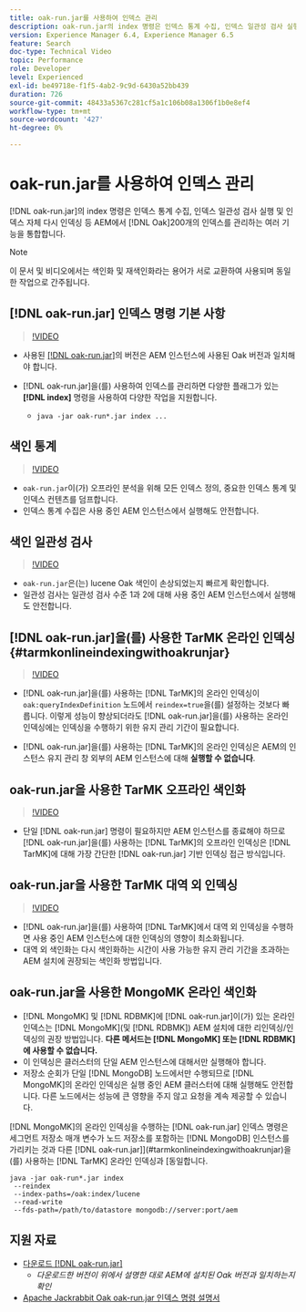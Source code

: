 ```yaml
---
title: oak-run.jar를 사용하여 인덱스 관리
description: oak-run.jar의 index 명령은 인덱스 통계 수집, 인덱스 일관성 검사 실행 및 인덱스 자체 리인덱싱 등 AEM에서 Oak 인덱스를 관리하는 여러 기능을 통합합니다.
version: Experience Manager 6.4, Experience Manager 6.5
feature: Search
doc-type: Technical Video
topic: Performance
role: Developer
level: Experienced
exl-id: be49718e-f1f5-4ab2-9c9d-6430a52bb439
duration: 726
source-git-commit: 48433a5367c281cf5a1c106b08a1306f1b0e8ef4
workflow-type: tm+mt
source-wordcount: '427'
ht-degree: 0%

---
```


# oak-run.jar를 사용하여 인덱스 관리

[!DNL oak-run.jar]의 index 명령은 인덱스 통계 수집, 인덱스 일관성 검사 실행 및 인덱스 자체 다시 인덱싱 등 AEM에서 [!DNL Oak]200개의 인덱스를 관리하는 여러 기능을 통합합니다.

>[!NOTE]
>
>이 문서 및 비디오에서는 색인화 및 재색인화라는 용어가 서로 교환하여 사용되며 동일한 작업으로 간주됩니다.

## [!DNL oak-run.jar] 인덱스 명령 기본 사항

>[!VIDEO](https://video.tv.adobe.com/v/21475?quality=12&learn=on)

* 사용된 [[!DNL oak-run.jar]](https://repository.apache.org/service/local/artifact/maven/redirect?r=releases&amp;g=org.apache.jackrabbit&amp;a=oak-run&amp;v=1.8.0)의 버전은 AEM 인스턴스에 사용된 Oak 버전과 일치해야 합니다.
* [!DNL oak-run.jar]을(를) 사용하여 인덱스를 관리하면 다양한 플래그가 있는 **[!DNL index]** 명령을 사용하여 다양한 작업을 지원합니다.

   * `java -jar oak-run*.jar index ...`

## 색인 통계

>[!VIDEO](https://video.tv.adobe.com/v/21477?quality=12&learn=on)

* `oak-run.jar`이(가) 오프라인 분석을 위해 모든 인덱스 정의, 중요한 인덱스 통계 및 인덱스 컨텐츠를 덤프합니다.
* 인덱스 통계 수집은 사용 중인 AEM 인스턴스에서 실행해도 안전합니다.

## 색인 일관성 검사

>[!VIDEO](https://video.tv.adobe.com/v/21476?quality=12&learn=on)

* `oak-run.jar`은(는) lucene Oak 색인이 손상되었는지 빠르게 확인합니다.
* 일관성 검사는 일관성 검사 수준 1과 2에 대해 사용 중인 AEM 인스턴스에서 실행해도 안전합니다.

## [!DNL oak-run.jar]을(를) 사용한 TarMK 온라인 인덱싱 {#tarmkonlineindexingwithoakrunjar}

>[!VIDEO](https://video.tv.adobe.com/v/21479?quality=12&learn=on)

* [!DNL oak-run.jar]을(를) 사용하는 [!DNL TarMK]의 온라인 인덱싱이 `oak:queryIndexDefinition` 노드에서 `reindex=true`을(를) 설정하는 것보다 빠릅니다. 이렇게 성능이 향상되더라도 [!DNL oak-run.jar]을(를) 사용하는 온라인 인덱싱에는 인덱싱을 수행하기 위한 유지 관리 기간이 필요합니다.

* [!DNL oak-run.jar]을(를) 사용하는 [!DNL TarMK]의 온라인 인덱싱은 AEM의 인스턴스 유지 관리 창 외부의 AEM 인스턴스에 대해 **실행할 수 없습니다**.

## oak-run.jar을 사용한 TarMK 오프라인 색인화

>[!VIDEO](https://video.tv.adobe.com/v/21478?quality=12&learn=on)

* 단일 [!DNL oak-run.jar] 명령이 필요하지만 AEM 인스턴스를 종료해야 하므로 [!DNL oak-run.jar]을(를) 사용하는 [!DNL TarMK]의 오프라인 인덱싱은 [!DNL TarMK]에 대해 가장 간단한 [!DNL oak-run.jar] 기반 인덱싱 접근 방식입니다.

## oak-run.jar을 사용한 TarMK 대역 외 인덱싱

>[!VIDEO](https://video.tv.adobe.com/v/21480?quality=12&learn=on)

* [!DNL oak-run.jar]을(를) 사용하여 [!DNL TarMK]에서 대역 외 인덱싱을 수행하면 사용 중인 AEM 인스턴스에 대한 인덱싱의 영향이 최소화됩니다.
* 대역 외 색인화는 다시 색인화하는 시간이 사용 가능한 유지 관리 기간을 초과하는 AEM 설치에 권장되는 색인화 방법입니다.

## oak-run.jar을 사용한 MongoMK 온라인 색인화

* [!DNL MongoMK] 및 [!DNL RDBMK]에 [!DNL oak-run.jar]이(가) 있는 온라인 인덱스는 [!DNL MongoMK]&#x200B;(및 [!DNL RDBMK]) AEM 설치에 대한 리인덱싱/인덱싱의 권장 방법입니다. **다른 메서드는 [!DNL MongoMK] 또는 [!DNL RDBMK]에 사용할 수 없습니다.**
* 이 인덱싱은 클러스터의 단일 AEM 인스턴스에 대해서만 실행해야 합니다.
* 저장소 순회가 단일 [!DNL MongoDB] 노드에서만 수행되므로 [!DNL MongoMK]의 온라인 인덱싱은 실행 중인 AEM 클러스터에 대해 실행해도 안전합니다. 다른 노드에서는 성능에 큰 영향을 주지 않고 요청을 계속 제공할 수 있습니다.

[!DNL MongoMK]의 온라인 인덱싱을 수행하는 [!DNL oak-run.jar] 인덱스 명령은 세그먼트 저장소 매개 변수가 노드 저장소를 포함하는 [!DNL MongoDB] 인스턴스를 가리키는 것과 다른  [!DNL oak-run.jar]](#tarmkonlineindexingwithoakrunjar)을(를) 사용하는  [!DNL TarMK] 온라인 인덱싱과 [동일합니다.

```
java -jar oak-run*.jar index
 --reindex
 --index-paths=/oak:index/lucene
 --read-write
 --fds-path=/path/to/datastore mongodb://server:port/aem
```

## 지원 자료

* [다운로드 [!DNL oak-run.jar]](https://repository.apache.org/#nexus-search;gav~org.apache.jackrabbit~oak-run~~~~kw,versionexpand)
   * *다운로드한 버전이 위에서 설명한 대로 AEM에 설치된 Oak 버전과 일치하는지 확인*
* [Apache Jackrabbit Oak oak-run.jar 인덱스 명령 설명서](https://jackrabbit.apache.org/oak/docs/query/oak-run-indexing.html)
